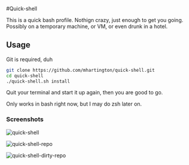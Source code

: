 #Quick-shell

This is a quick bash profile.
Nothign crazy, just enough to get you going.
Possibly on a temporary machine, or VM, or even drunk in a hotel.


## Usage

Git is required, duh

```bash
git clone https://github.com/mhartington/quick-shell.git
cd quick-shell
./quick-shell.sh install
```

Quit your terminal and start it up again, then you are good to go.

Only works in bash right now, but I may do zsh later on.

### Screenshots


![quick-shell](https://raw.githubusercontent.com/mhartington/quick-shell/master/quick-shell.png)


![quick-shell-repo](https://raw.githubusercontent.com/mhartington/quick-shell/master/quick-shell-repo.png)


![quick-shell-dirty-repo](https://raw.githubusercontent.com/mhartington/quick-shell/master/quick-shell.png)
